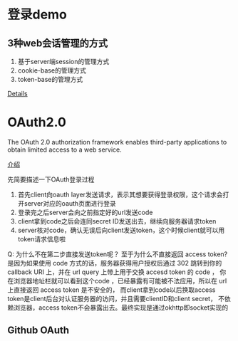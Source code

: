 # 登录demo

## 3种web会话管理的方式

1. 基于server端session的管理方式
2. cookie-base的管理方式
3. token-base的管理方式

[Details](!https://www.cnblogs.com/lyzg/p/6067766.html)

# OAuth2.0
The OAuth 2.0 authorization framework enables third-party applications to obtain limited access to a web service.

[介绍](!http://www.ruanyifeng.com/blog/2014/05/oauth_2_0.html)

先简要描述一下OAuth登录过程
1. 首先client向oauth layer发送请求，表示其想要获得登录权限，这个请求会打开server对应的oauth页面进行登录
2. 登录完之后server会向之前指定好的url发送code
3. client拿到code之后会连同secret ID发送出去，继续向服务器请求token
4. server核对code，确认无误后向client发送token，这个时候client就可以用token请求信息啦

Q: 为什么不在第二步直接发送token呢？
至于为什么不直接返回 access token? 是因为如果使用 code 方式的话，服务器获得用户授权后通过 302 跳转到你的 callback URI 上，并在 url query 上带上用于交换 accesd token 的 code ，
你在浏览器地址栏就可以看到这个code ，已经暴露有可能被不法应用，所以在 url 上直接返回 access token 是不安全的，
而client拿到code以后换取access token是client后台对认证服务器的访问，并且需要clientID和client secret，
不依赖浏览器，access token不会暴露出去。最终实现是通过okhttp即socket实现的

## Github OAuth


